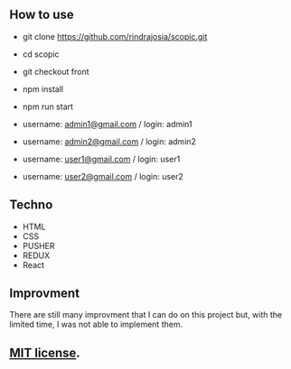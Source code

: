 
## How to use


- git clone https://github.com/rindrajosia/scopic.git 
- cd scopic
- git checkout front
- npm install
- npm run start

- username: admin1@gmail.com / login: admin1
- username: admin2@gmail.com / login: admin2
- username: user1@gmail.com / login: user1
- username: user2@gmail.com / login: user2

## Techno
- HTML
- CSS
- PUSHER
- REDUX
- React

## Improvment
There are still many improvment that I can do on this project but, with the limited time, I was not able to implement them.
## [MIT license](https://opensource.org/licenses/MIT).
